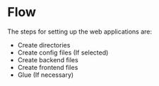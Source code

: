 # Flow
The steps for setting up the web applications are:
- Create directories
- Create config files (If selected)
- Create backend files
- Create frontend files
- Glue (If necessary)